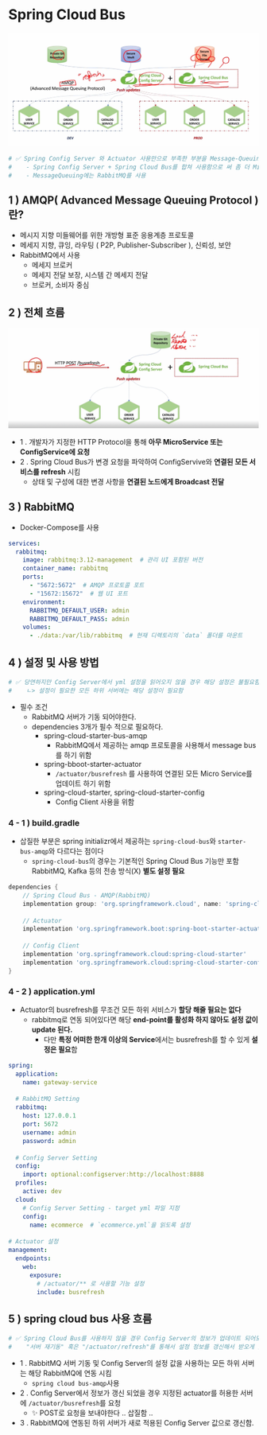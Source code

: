 # Spring Cloud Bus

![img_1.png](img_1.png)

```yaml
# ✅ Spring Config Server 와 Actuator 사용만으로 부족한 부분을 Message-Queuing을 통해 해결
#    - Spring Config Server + Spring Cloud Bus를 합쳐 사용함으로 써 좀 더 MicoServie에 맞는 구조로 만듬
#    - MessageQueuing에는 RabbitMQ를 사용
```

## 1 ) AMQP( Advanced Message Queuing Protocol ) 란?
- 메시지 지향 미들웨어를 위한 개방형 표준 응용계층 프로토콜
- 메세지 지향, 큐잉, 라우팅 ( P2P, Publisher-Subscriber ), 신뢰성, 보안
- RabbitMQ에서 사용
  - 메세지 브로커
  - 메세지 전달 보장, 시스템 간 메세지 전달
  - 브로커, 소비자 중심

## 2 ) 전체 흐름

![img_2.png](img_2.png)

- 1 . 개발자가 지정한 HTTP Protocol을 통해 **아무 MicroService 또는 ConfigService에 요청**
- 2 . Spring Cloud Bus가 변경 요청을 파악하여 ConfigServive와 **연결된 모든 서비스를 refresh** 시킴
  - 상태 및 구성에 대한 변경 사항을 **연결된 노드에게 Broadcast 전달**

## 3 ) RabbitMQ 
- Docker-Compose를 사용
```yaml
services:
  rabbitmq:
    image: rabbitmq:3.12-management  # 관리 UI 포함된 버전
    container_name: rabbitmq
    ports:
      - "5672:5672"  # AMQP 프로토콜 포트
      - "15672:15672"  # 웹 UI 포트
    environment:
      RABBITMQ_DEFAULT_USER: admin
      RABBITMQ_DEFAULT_PASS: admin
    volumes:
      - ./data:/var/lib/rabbitmq  # 현재 디렉토리의 `data` 폴더를 마운트
```

## 4 ) 설정 및 사용 방법
```yaml
# ✅ 당연하지만 Config Server에서 yml 설정을 읽어오지 않을 경우 해당 설정은 불필요함
#    ㄴ> 설정이 필요한 모든 하위 서버에는 해당 설정이 필요함
```
- 필수 조건
  - RabbitMQ 서버가 기동 되어야한다.
  - dependencies 3개가 필수 적으로 필요하다.
    - spring-cloud-starter-bus-amqp
      - RabbitMQ에서 제공하는 amqp 프로토콜을 사용해서 message bus를 하기 위함
    - spring-bboot-starter-actuator
      - `/actuator/busrefresh` 를 사용하여 연결된 모든 Micro Service를 업데이트 하기 위함
    - spring-cloud-starter, spring-cloud-starter-config 
      - Config Client 사용을 위함

### 4 - 1 ) build.gradle
- 삽질한 부분은 spring initializr에서 제공하는 `spring-cloud-bus`와 `starter-bus-amqp`와 다르다는 점이다
  - `spring-cloud-bus`의 경우는 기본적인 Spring Cloud Bus 기능만 포함 RabbitMQ, Kafka 등의 전송 방식(X)  **별도 설정 필요**
```groovy
dependencies {
	// Spring Cloud Bus - AMQP(RabbitMQ)
	implementation group: 'org.springframework.cloud', name: 'spring-cloud-starter-bus-amqp', version: '4.2.0'

	// Actuator
	implementation 'org.springframework.boot:spring-boot-starter-actuator'

	// Config Client
	implementation 'org.springframework.cloud:spring-cloud-starter'
	implementation 'org.springframework.cloud:spring-cloud-starter-config'
}
```

### 4 - 2 ) application.yml
- Actuator의 busrefresh를 무조건 모든 하위 서비스가 **할당 해줄 필요는 없다**
  - rabbitmq로 연동 되어있다면 해당 **end-point를 활성화 하지 않아도 설정 값이 update 된다.**
    - 다만 **특정 어떠한 한개 이상의 Service**에서는 busrefresh를 할 수 있게 **설정은 필요**함
```yaml
spring:
  application:
    name: gateway-service

  # RabbitMQ Setting
  rabbitmq:
    host: 127.0.0.1
    port: 5672
    username: admin
    password: admin

  # Config Server Setting
  config:
    import: optional:configserver:http://localhost:8888
  profiles:
    active: dev
  cloud:
    # Config Server Setting - target yml 파일 지정
    config:
      name: ecommerce  # `ecommerce.yml`을 읽도록 설정

# Actuator 설정
management:
  endpoints:
    web:
      exposure:
        # /actuator/** 로 사용할 기능 설정
        include: busrefresh
```

## 5 ) spring cloud bus 사용 흐름
```yaml
# ✅ Spring Cloud Bus를 사용하지 않을 경우 Config Server의 정보가 업데이트 되어도 하위 서버에 정보가 적용되기 위해서는
#    "서버 재기동" 혹은 "/actuator/refresh"를 통해서 설정 정보를 갱신해서 받오게 했어야 했다.
```
- 1 . RabbitMQ 서버 기동 및 Config Server의 설정 값을 사용하는 모든 하위 서버는 해당 RabbitMQ에 연동 시킴
  - `spring cloud bus-amqp`사용
- 2 . Config Server에서 정보가 갱신 되었을 경우 지정된 actuator를 허용한 서버에 `/actuator/busrefresh`를 요청
  - ✨ POST로 요청을 보내야한다 .. 삽질함 ..
- 3 . RabbitMQ에 연동된 하위 서버가 새로 적용된 Config Server 값으로 갱신함.